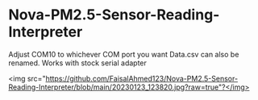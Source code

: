 # Nova-PM2.5-Sensor-Reading-Interpreter

Adjust COM10 to whichever COM port you want
Data.csv can also be renamed.
Works with stock serial adapter

<img src="https://github.com/FaisalAhmed123/Nova-PM2.5-Sensor-Reading-Interpreter/blob/main/20230123_123820.jpg?raw=true"?</img>
